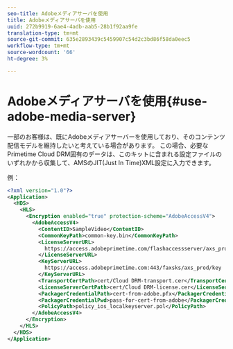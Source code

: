 ```yaml
---
seo-title: Adobeメディアサーバを使用
title: Adobeメディアサーバを使用
uuid: 272b9919-6ae4-4adb-aab5-28b1f92aa9fe
translation-type: tm+mt
source-git-commit: 635e2893439c5459907c54d2c3bd86f58da0eec5
workflow-type: tm+mt
source-wordcount: '66'
ht-degree: 3%

---
```



# Adobeメディアサーバを使用{#use-adobe-media-server}

一部のお客様は、既にAdobeメディアサーバーを使用しており、そのコンテンツ配信モデルを維持したいと考えている場合があります。 この場合、必要なPrimetime Cloud DRM固有のデータは、このキットに含まれる設定ファイルのいずれかから収集して、AMSのJIT(Just In Time)XML設定に入力できます。

例：

```xml
<?xml version="1.0"?>
<Application>
  <HDS>
    <HLS>
      <Encryption enabled="true" protection-scheme="AdobeAccessV4">
        <AdobeAccessV4>
          <ContentID>SampleVideo</ContentID>
          <CommonKeyPath>common-key.bin</CommonKeyPath>
          <LicenseServerURL>
            https://access.adobeprimetime.com/flashaccessserver/axs_prod
          </LicenseServerURL>
          <KeyServerURL>
            https://access.adobeprimetime.com:443/faxsks/axs_prod/key
          </KeyServerURL>
          <TransportCertPath>cert/Cloud DRM-transport.cer</TransportCertPath>
          <LicenseServerCertPath>cert/Cloud DRM-license.cer</LicenseServerCertPath>
          <PackagerCredentialPath>cert-from-adobe.pfx</PackagerCredentialPath>
          <PackagerCredentialPwd>pass-for-cert-from-adobe</PackagerCredentialPwd>
          <PolicyPath>policy_ios_localkeyserver.pol</PolicyPath>
        </AdobeAccessV4>
      </Encryption>
    </HLS>
  </HDS>
</Application>
```

